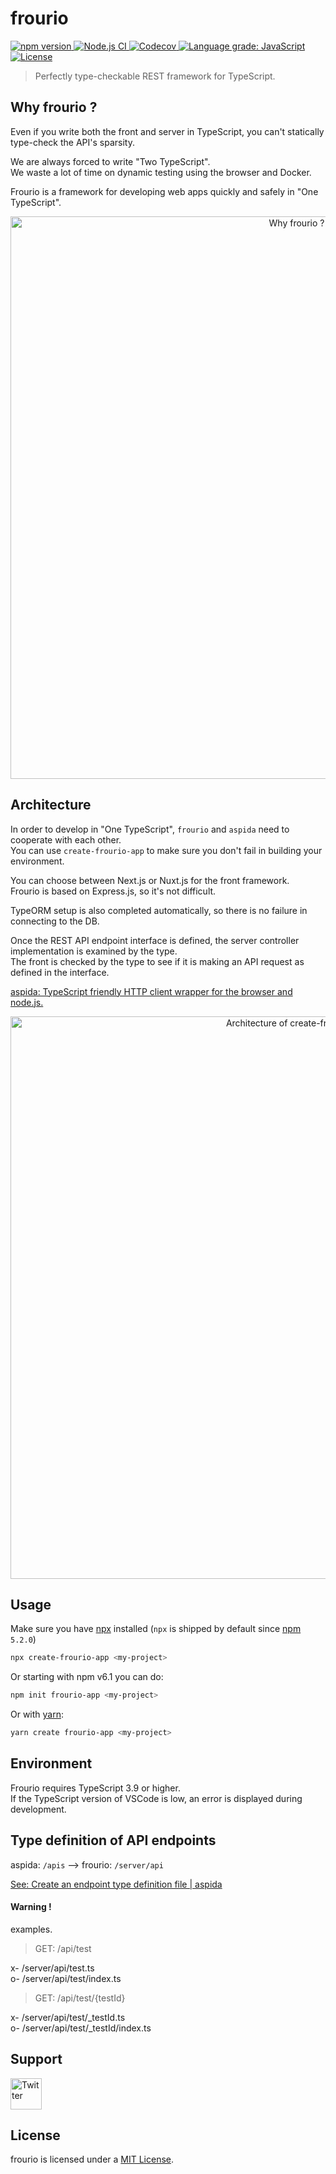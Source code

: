 # frourio

<a href="https://www.npmjs.com/package/frourio">
  <img src="https://img.shields.io/npm/v/frourio" alt="npm version" />
</a>
<a href="https://github.com/frouriojs/frourio/actions?query=workflow%3A%22Node.js+CI%22">
  <img src="https://github.com/frouriojs/frourio/workflows/Node.js%20CI/badge.svg?branch=master" alt="Node.js CI" />
</a>
<a href="https://codecov.io/gh/frouriojs/frourio">
  <img src="https://img.shields.io/codecov/c/github/frouriojs/frourio.svg" alt="Codecov" />
</a>
<a href="https://lgtm.com/projects/g/frouriojs/frourio/context:javascript">
  <img src="https://img.shields.io/lgtm/grade/javascript/g/frouriojs/frourio.svg" alt="Language grade: JavaScript" />
</a>
<a href="https://github.com/frouriojs/frourio/blob/master/packages/frourio/LICENSE">
  <img src="https://img.shields.io/npm/l/frourio" alt="License" />
</a>

> Perfectly type-checkable REST framework for TypeScript.


## Why frourio ?

Even if you write both the front and server in TypeScript, you can't statically type-check the API's sparsity.

We are always forced to write "Two TypeScript".  
We waste a lot of time on dynamic testing using the browser and Docker.

Frourio is a framework for developing web apps quickly and safely in "One TypeScript".

<div align="center">
   <img src="https://frouriojs.github.io/frourio/assets/images/problem.png" width="900" alt="Why frourio ?" />
</div>


## Architecture

In order to develop in "One TypeScript", `frourio` and `aspida` need to cooperate with each other.  
You can use `create-frourio-app` to make sure you don't fail in building your environment.

You can choose between Next.js or Nuxt.js for the front framework.  
Frourio is based on Express.js, so it's not difficult.

TypeORM setup is also completed automatically, so there is no failure in connecting to the DB.

Once the REST API endpoint interface is defined, the server controller implementation is examined by the type.  
The front is checked by the type to see if it is making an API request as defined in the interface.

[aspida: TypeScript friendly HTTP client wrapper for the browser and node.js.](https://github.com/aspidajs/aspida)

<div align="center">
   <img src="https://frouriojs.github.io/frourio/assets/images/architecture.png" width="900" alt="Architecture of create-frourio-app" />
</div>

## Usage

Make sure you have [npx](https://www.npmjs.com/package/npx) installed (`npx` is shipped by default since [npm](https://www.npmjs.com/get-npm) `5.2.0`)

```bash
npx create-frourio-app <my-project>
```

Or starting with npm v6.1 you can do:

```bash
npm init frourio-app <my-project>
```

Or with [yarn](https://yarnpkg.com/en/):

```bash
yarn create frourio-app <my-project>
```

## Environment

Frourio requires TypeScript 3.9 or higher.  
If the TypeScript version of VSCode is low, an error is displayed during development.

## Type definition of API endpoints

aspida: `/apis` --> frourio: `/server/api`

[See: Create an endpoint type definition file | aspida](https://github.com/aspidajs/aspida#create-an-endpoint-type-definition-file)

#### Warning !
examples.

> GET: /api/test

x- /server/api/test.ts  
o- /server/api/test/index.ts

> GET: /api/test/{testId}

x- /server/api/test/_testId.ts  
o- /server/api/test/_testId/index.ts

## Support

<a href="https://twitter.com/solufa2020">
  <img src="https://aspida.github.io/aspida/assets/images/twitter.svg" width="50" alt="Twitter" />
</a>

## License

frourio is licensed under a [MIT License](https://github.com/frouriojs/frourio/blob/master/packages/frourio/LICENSE).
